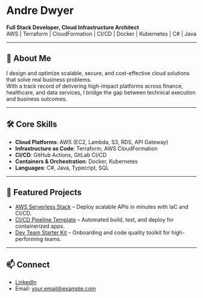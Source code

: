 # Andre Dwyer

**Full Stack Developer, Cloud Infrastructure Architect**  
AWS | Terraform | CloudFormation | CI/CD | Docker | Kubernetes | C# | Java

---

## 🚀 About Me
I design and optimize scalable, secure, and cost-effective cloud solutions that solve real business problems.  
With a track record of delivering high-impact platforms across finance, healthcare, and data services, I bridge the gap between technical execution and business outcomes.

---

## 🛠 Core Skills
- **Cloud Platforms**: AWS (EC2, Lambda, S3, RDS, API Gateway)
- **Infrastructure as Code**: Terraform, AWS CloudFormation
- **CI/CD**: GitHub Actions, GitLab CI/CD
- **Containers & Orchestration**: Docker, Kubernetes
- **Languages**: C#, Java, Typecript, SQL

---

## 📌 Featured Projects
- [AWS Serverless Stack](https://github.com/dre3dizzle/aws-serverless-stack) – Deploy scalable APIs in minutes with IaC and CI/CD.
- [CI/CD Pipeline Template](https://github.com/dre3dizzle/ci-cd-pipeline-template) – Automated build, test, and deploy for containerized apps.
- [Dev Team Starter Kit](https://github.com/dre3dizzle/dev-team-starter-kit) – Onboarding and code quality toolkit for high-performing teams.

---

## 📫 Connect
- [LinkedIn](https://linkedin.com/in/andre-dwyer-5850a7225)
- Email: your.email@example.com
